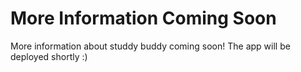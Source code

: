 # More Information Coming Soon

More information about studdy buddy coming soon! The app will be deployed shortly :) 
